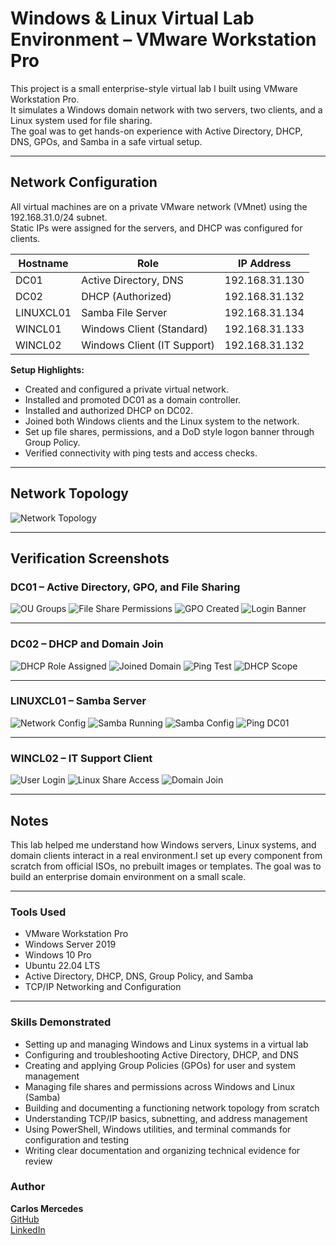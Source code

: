 # Windows & Linux Virtual Lab Environment – VMware Workstation Pro

This project is a small enterprise-style virtual lab I built using VMware Workstation Pro.  
It simulates a Windows domain network with two servers, two clients, and a Linux system used for file sharing.  
The goal was to get hands-on experience with Active Directory, DHCP, DNS, GPOs, and Samba in a safe virtual setup.

---

## Network Configuration

All virtual machines are on a private VMware network (VMnet) using the 192.168.31.0/24 subnet.  
Static IPs were assigned for the servers, and DHCP was configured for clients.

| Hostname  | Role                         | IP Address     |
|------------|------------------------------|----------------|
| DC01       | Active Directory, DNS        | 192.168.31.130 |
| DC02       | DHCP (Authorized)            | 192.168.31.132 |
| LINUXCL01  | Samba File Server            | 192.168.31.134 |
| WINCL01    | Windows Client (Standard)    | 192.168.31.133 |
| WINCL02    | Windows Client (IT Support)  | 192.168.31.132 |

**Setup Highlights:**
- Created and configured a private virtual network.
- Installed and promoted DC01 as a domain controller.
- Installed and authorized DHCP on DC02.
- Joined both Windows clients and the Linux system to the network.
- Set up file shares, permissions, and a DoD style logon banner through Group Policy.
- Verified connectivity with ping tests and access checks.

---

## Network Topology

![Network Topology](images/Topology_Diagram.png)

---

## Verification Screenshots

### DC01 – Active Directory, GPO, and File Sharing
![OU Groups](screenshots/dc01_active_directory/IT_Support%20OU%20Groups%20and%20Members.png)
![File Share Permissions](screenshots/dc01_active_directory/FileShare_Permissions.png)
![GPO Created](screenshots/dc01_active_directory/DC01_GPO_Created.png)
![Login Banner](screenshots/dc01_active_directory/DC01_GPO_Login.png)

---

### DC02 – DHCP and Domain Join
![DHCP Role Assigned](screenshots/dc02_dhcp/DC02_DHCP_RoleAssigned.png)
![Joined Domain](screenshots/dc02_dhcp/DC02_JoinedDomain.png)
![Ping Test](screenshots/dc02_dhcp/DC02_Ping_DC01.png)
![DHCP Scope](screenshots/dc02_dhcp/DC02_Scope.png)

---

### LINUXCL01 – Samba Server
![Network Config](screenshots/linuxcl01_samba/LINUXCL01_Verified_Network_Config.png)
![Samba Running](screenshots/linuxcl01_samba/LINUXCL01_Samba_Running.png)
![Samba Config](screenshots/linuxcl01_samba/LINUXCL01_SambaShare_Config.png)
![Ping DC01](screenshots/linuxcl01_samba/LINUXCL01_Ping_DC01.png)

---

### WINCL02 – IT Support Client
![User Login](screenshots/wincl02_client/WINCL02_Verified_UserLogin.png)
![Linux Share Access](screenshots/wincl02_client/WINCL02_LinuxShare_AccessConfirmed.png)
![Domain Join](screenshots/wincl02_client/WINCL02_JoinedDomain_Renamed.png)

---

## Notes

This lab helped me understand how Windows servers, Linux systems, and domain clients interact in a real environment.I set up every component from scratch from official ISOs, no prebuilt images or templates. The goal was to build an enterprise domain environment on a small scale.

---

### Tools Used
- VMware Workstation Pro  
- Windows Server 2019  
- Windows 10 Pro  
- Ubuntu 22.04 LTS  
- Active Directory, DHCP, DNS, Group Policy, and Samba
- TCP/IP Networking and Configuration

---

### Skills Demonstrated
- Setting up and managing Windows and Linux systems in a virtual lab
- Configuring and troubleshooting Active Directory, DHCP, and DNS
- Creating and applying Group Policies (GPOs) for user and system management
- Managing file shares and permissions across Windows and Linux (Samba)
- Building and documenting a functioning network topology from scratch
- Understanding TCP/IP basics, subnetting, and address management
- Using PowerShell, Windows utilities, and terminal commands for configuration and testing
- Writing clear documentation and organizing technical evidence for review

### Author
**Carlos Mercedes**  
[GitHub](https://github.com/CarlosAMercedes)  
[LinkedIn](https://linkedin.com/in/carlosmercedes98)
